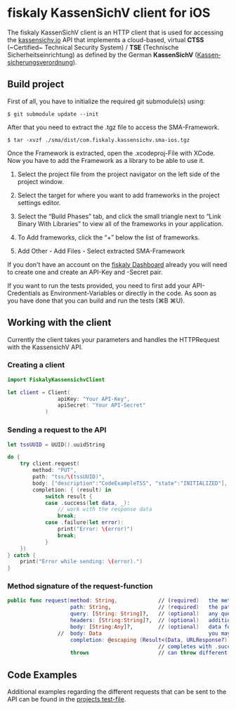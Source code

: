# fiskaly KassenSichV client for iOS

The fiskaly KassenSichV client is an HTTP client that is used for accessing the [kassensichv.io](https://kassensichv.io) API that implements a cloud-based, virtual **CTSS** (~Certified~ Technical Security System) / **TSE** (Technische Sicherheitseinrichtung) as defined by the German **KassenSichV** ([Kassen­sich­er­ungsver­ord­nung](https://www.bundesfinanzministerium.de/Content/DE/Downloads/Gesetze/2017-10-06-KassenSichV.pdf)).

## Build project

First of all, you have to initialize the required git submodule(s) using:

```
$ git submodule update --init
```

After that you need to extract the .tgz file to access the SMA-Framework.

```
$ tar -xvzf ./sma/dist/com.fiskaly.kassensichv.sma-ios.tgz
```

Once the Framework is extracted, open the .xcodeproj-File with XCode. Now you have to add the Framework as a library to be able to use it.

1. Select the project file from the project navigator on the left side of the project window.
 
2. Select the target for where you want to add frameworks in the project settings editor.
 
3. Select the “Build Phases” tab, and click the small triangle next to “Link Binary With Libraries” to view all of the frameworks in your application.
 
4. To Add frameworks, click the “+” below the list of frameworks.

5. Add Other - Add Files - Select extracted SMA-Framework

If you don't have an account on the [fiskaly Dashboard](https://dashboard.fiskaly.com/) already you will need to create one and create an API-Key and -Secret pair.

If you want to run the tests provided, you need to first add your API-Credentials as Environment-Variables or directly in the code. As soon as you have done that you can build and run the tests (⌘B ⌘U).

## Working with the client

Currently the client takes your parameters and handles the HTTPRequest with the KassensichV API. 

### Creating a client 

```Swift
import FiskalyKassensichvClient

let client = Client(
                apiKey: "Your API-Key",
                apiSecret: "Your API-Secret"
            )
```

### Sending a request to the API

```Swift
let tssUUID = UUID().uuidString

do {
    try client.request(
        method: "PUT",
        path: "tss/\(tssUUID)",
        body: ["description":"CodeExampleTSS", "state":"INITIALIZED"],
        completion: { (result) in
            switch result {
            case .success(let data, _):
                // work with the response data 
                break;
            case .failure(let error):
                print("Error: \(error)")
                break;
            }
    })
} catch {
    print("Error while sending: \(error).")
}
```

### Method signature of the request-function

```Swift
public func request(method: String,             // (required)   the method of the request "GET", "POST", "PUT"
                    path: String,               // (required)   the path for the request
                    query: [String: String]?,   // (optional)   any query parameters for the request
                    headers: [String:String]?,  // (optional)   additional headers you want to add
                    body: [String:Any]?,        // (optional)   data for the request body
                //  body: Data                                  you may also use the Data-Type
                    completion: @escaping (Result<(Data, URLResponse?), Error>) -> Void) 
                                                // completes with .success or .failure
                    throws                      // can throw different errors
```

## Code Examples

Additional examples regarding the different requests that can be sent to the API can be found in the [projects test-file](https://github.com/fiskaly/fiskaly-kassensichv-client-ios/blob/master/kassensichv-client-ios-tests/kassensichv_client_ios_tests.swift).